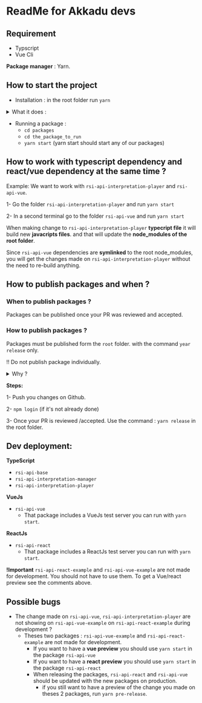 # ReadMe for Akkadu devs



## Requirement
* Typscript
* Vue Cli

**Package manager** : Yarn.


## How to start the project

* Installation : in the root folder run `yarn` 
<details>
  <summary> What it does :</summary>
  <p> - It installs packages in all the modules of the folder packages </p>
  <p> - It creates symlinks </p>
</details>

* Running a package : 
  * `cd packages`
  * `cd the_package_to_run`
  * `yarn start` (yarn start should start any of our packages)



## How to work with typescript dependency and react/vue dependency at the same time ?

Example: We want to work with `rsi-api-interpretation-player` and `rsi-api-vue`.

1- Go the folder `rsi-api-interpretation-player` and run `yarn start`

2- In a second terminal go to the folder `rsi-api-vue` and run `yarn start`

When making change to `rsi-api-interpretation-player` **typecript file** it will build new **javacripts files**. and that will update the **node_modules of the root folder**.

Since `rsi-api-vue` dependencies are **symlinked** to the root node_modules, you will get the changes made on `rsi-api-interpretation-player` without the need to re-build anything.


## How to publish packages and when ? 

### When to publish packages ?

Packages can be published once your PR was reviewed and accepted.

### How to publish packages ?

Packages must be published form the `root` folder. with the command `year release` only. 

!! Do not publish package individually.


<details>
    <summary> Why ? </summary>
    <p>  When one package version change we want all the other packages having this dependency to also update and be published. Lerna does that for us.</p>
</details>

**Steps:**

1- Push you changes on Github.

2- `npm login` (if it's not already done)

3- Once your PR is reviewed /accepted. Use the command :  `yarn release` in the root folder.


## Dev deployment:
**TypeScript**
* `rsi-api-base`
* `rsi-api-interpretation-manager`
* `rsi-api-interpretation-player`

**VueJs**
* `rsi-api-vue`
  * That package includes a VueJs test server you can run with `yarn start`.

**ReactJs**
* `rsi-api-react`
  * That package includes a ReactJs test server you can run with `yarn start`.

**!Important** `rsi-api-react-example` and `rsi-api-vue-example` are not made for development. 
You should not have to use them. To get a Vue/react preview see the comments above.

## Possible bugs
* The change made on `rsi-api-vue`, `rsi-api-interpretation-player` are not showing on `rsi-api-vue-example` on `rsi-api-react-example` during development ?
  * Theses two packages : `rsi-api-vue-example` and `rsi-api-react-example` are not made for development.
    * If you want to have a **vue preview** you should use `yarn start` in the package `rsi-api-vue`
    * If you want to have a **react preview** you should use `yarn start` in the package `rsi-api-react`
    * When releasing the packages, `rsi-api-react` and `rsi-api-vue` should be updated with the new packages on production.
       * if you still want to have a preview of the change you made on theses 2 packages, run `yarn pre-release`.